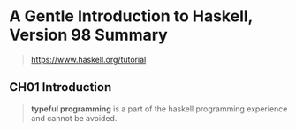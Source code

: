 # A Gentle Introduction to Haskell, Version 98 Summary

> https://www.haskell.org/tutorial

## CH01 Introduction

> **typeful programming** is a part of the haskell programming experience and cannot be avoided.
